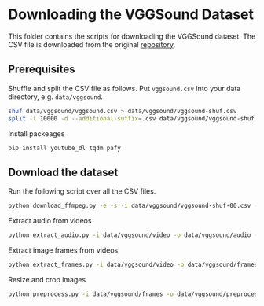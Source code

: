 # Downloading the VGGSound Dataset

This folder contains the scripts for downloading the VGGSound dataset. The CSV file is downloaded from the original [repository](https://www.robots.ox.ac.uk/~vgg/data/vggsound/).

## Prerequisites

Shuffle and split the CSV file as follows.
Put `vggsound.csv` into your data directory, e.g. `data/vggsound`.

```sh
shuf data/vggsound/vggsound.csv > data/vggsound/vggsound-shuf.csv
split -l 10000 -d --additional-suffix=.csv data/vggsound/vggsound-shuf.csv data/vggsound/vggsound-shuf-
```
Install packeages
```sh
pip install youtube_dl tqdm pafy
```


## Download the dataset

Run the following script over all the CSV files.

```sh
python download_ffmpeg.py -e -s -i data/vggsound/vggsound-shuf-00.csv -o data/vggsound/video/00/
```

Extract audio from videos
```sh
python extract_audio.py -i data/vggsound/video -o data/vggsound/audio -s -e
```
Extract image frames from videos
```sh
python extract_frames.py -i data/vggsound/video -o data/vggsound/frames -s -e
```
Resize and crop images
```sh
python preprocess.py -i data/vggsound/frames -o data/vggsound/preprocessed -s -e
```